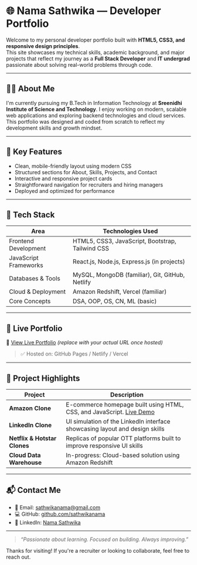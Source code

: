# 🌐 Nama Sathwika — Developer Portfolio

Welcome to my personal developer portfolio built with **HTML5, CSS3, and responsive design principles**.  
This site showcases my technical skills, academic background, and major projects that reflect my journey as a **Full Stack Developer** and **IT undergrad** passionate about solving real-world problems through code.

---

## 🧑‍💻 About Me

I'm currently pursuing my B.Tech in Information Technology at **Sreenidhi Institute of Science and Technology**. I enjoy working on modern, scalable web applications and exploring backend technologies and cloud services. This portfolio was designed and coded from scratch to reflect my development skills and growth mindset.

---

## 💼 Key Features

- Clean, mobile-friendly layout using modern CSS
- Structured sections for About, Skills, Projects, and Contact
- Interactive and responsive project cards
- Straightforward navigation for recruiters and hiring managers
- Deployed and optimized for performance

---

## 🔧 Tech Stack

| Area                 | Technologies Used                              |
|----------------------|-------------------------------------------------|
| Frontend Development | HTML5, CSS3, JavaScript, Bootstrap, Tailwind CSS |
| JavaScript Frameworks| React.js, Node.js, Express.js (in projects)     |
| Databases & Tools    | MySQL, MongoDB (familiar), Git, GitHub, Netlify |
| Cloud & Deployment   | Amazon Redshift, Vercel (familiar)              |
| Core Concepts        | DSA, OOP, OS, CN, ML (basic)                    |

---

## 🚀 Live Portfolio

🔗 [View Live Portfolio](https://your-deployment-link.com) *(replace with your actual URL once hosted)*

> ✅ Hosted on: GitHub Pages / Netlify / Vercel

---

## 📂 Project Highlights

| Project                     | Description                                                                 |
|----------------------------|-----------------------------------------------------------------------------|
| **Amazon Clone**           | E-commerce homepage built using HTML, CSS, and JavaScript. [Live Demo](https://sathwika-amazon-clone.netlify.app/) |
| **LinkedIn Clone**         | UI simulation of the LinkedIn interface showcasing layout and design skills |
| **Netflix & Hotstar Clones** | Replicas of popular OTT platforms built to improve responsive UI skills     |
| **Cloud Data Warehouse**   | In-progress: Cloud-based solution using Amazon Redshift                      |

---

## 📬 Contact Me

- 📧 Email: [sathwikanama@gmail.com](mailto:sathwikanama@gmail.com)  
- 💻 GitHub: [github.com/sathwikanama](https://github.com/sathwikanama)  
- 🔗 LinkedIn: [Nama Sathwika](https://www.linkedin.com/in/nama-sathwika-a13442312/)

---

> _“Passionate about learning. Focused on building. Always improving.”_

Thanks for visiting! If you're a recruiter or looking to collaborate, feel free to reach out.
